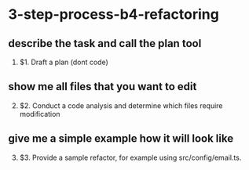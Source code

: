 # 3-step-process-b4-refactoring

## describe the task and call the plan tool

1. $1. Draft a plan (dont code)

## show me all files that you want to edit

2. $2. Conduct a code analysis and determine which files require modification

## give me a simple example how it will look like

3. $3. Provide a sample refactor, for example using src/config/email.ts.
